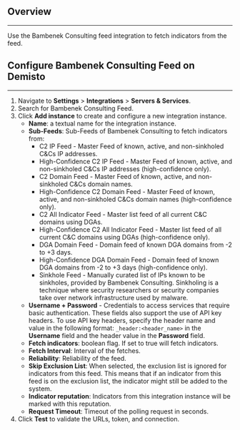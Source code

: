 ## Overview
---

Use the Bambenek Consulting feed integration to fetch indicators from the feed.


## Configure Bambenek Consulting Feed on Demisto
---

1. Navigate to __Settings__ > __Integrations__ > __Servers & Services__.
2. Search for Bambenek Consulting Feed.
3. Click __Add instance__ to create and configure a new integration instance.
    * __Name__: a textual name for the integration instance.
    * __Sub-Feeds__: Sub-Feeds of Bambenek Consulting to fetch indicators from:
        * C2 IP Feed - Master Feed of known, active, and non-sinkholed C&Cs IP addresses.
        * High-Confidence C2 IP Feed - Master Feed of known, active, and non-sinkholed C&Cs IP addresses (high-confidence only).
        * C2 Domain Feed - Master Feed of known, active, and non-sinkholed C&Cs domain names.
        * High-Confidence C2 Domain Feed - Master Feed of known, active, and non-sinkholed C&Cs domain names (high-confidence only).
        * C2 All Indicator Feed - Master list feed of all current C&C domains using DGAs.
        * High-Confidence C2 All Indicator Feed - Master list feed of all current C&C domains using DGAs (high-confidence only).
        * DGA Domain Feed - Domain feed of known DGA domains from -2 to +3 days.
        * High-Confidence DGA Domain Feed - Domain feed of known DGA domains from -2 to +3 days (high-confidence only).
        * Sinkhole Feed - Manually curated list of IPs known to be sinkholes, provided by Bambenek Consulting. Sinkholing is a technique where security researchers or security companies take over network infrastructure used by malware.
    * **Username + Password** - Credentials to access services that require basic authentication. 
    These fields also support the use of API key headers. To use API key headers, specify the header name and value in the following format:
    `_header:<header_name>` in the **Username** field and the header value in the **Password** field.
    * __Fetch indicators__: boolean flag. If set to true will fetch indicators.
    * __Fetch Interval__: Interval of the fetches.
    * __Reliability__: Reliability of the feed.  
    * __Skip Exclusion List__: When selected, the exclusion list is ignored for indicators from
    this feed. This means that if an indicator from this feed is on the exclusion
    list, the indicator might still be added to the system. 
    * __Indicator reputation__: Indicators from this integration instance will be marked with this
    reputation.
    * __Request Timeout__: Timeout of the polling request in seconds.
4. Click __Test__ to validate the URLs, token, and connection.
